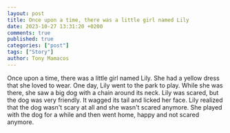 ```yaml
---
layout: post
title: Once upon a time, there was a little girl named Lily
date: 2023-10-27 13:31:20 +0200
comments: true
published: true
categories: ["post"]
tags: ["Story"]
author: Tony Mamacos
---
```

Once upon a time, there was a little girl named Lily. She had a yellow dress that she loved to wear. One day, Lily went to the park to play. While she was there, she saw a big dog with a chain around its neck. Lily was scared, but the dog was very friendly. It wagged its tail and licked her face. Lily realized that the dog wasn't scary at all and she wasn't scared anymore. She played with the dog for a while and then went home, happy and not scared anymore.
